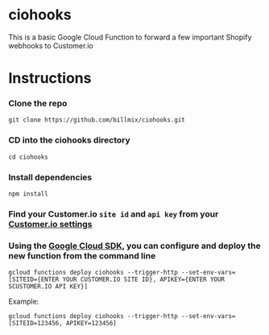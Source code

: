 # ciohooks
This is a basic Google Cloud Function to forward a few important Shopify webhooks to Customer.io

# Instructions
### Clone the repo
```
git clone https://github.com/billmix/ciohooks.git
```

### CD into the ciohooks directory
```
cd ciohooks
```

### Install dependencies
```
npm install
```

### Find your Customer.io `site id` and `api key` from your [Customer.io settings](https://fly.customer.io/settings/api_credentials)

### Using the [Google Cloud SDK](https://cloud.google.com/sdk/docs/how-to), you can configure and deploy the new function from the command line

```
gcloud functions deploy ciohooks --trigger-http --set-env-vars=[SITEID={ENTER YOUR CUSTOMER.IO SITE ID}, APIKEY={ENTER YOUR SCUSTOMER.IO API KEY}]
```

Example:
```
gcloud functions deploy ciohooks --trigger-http --set-env-vars=[SITEID=123456, APIKEY=123456]
```





